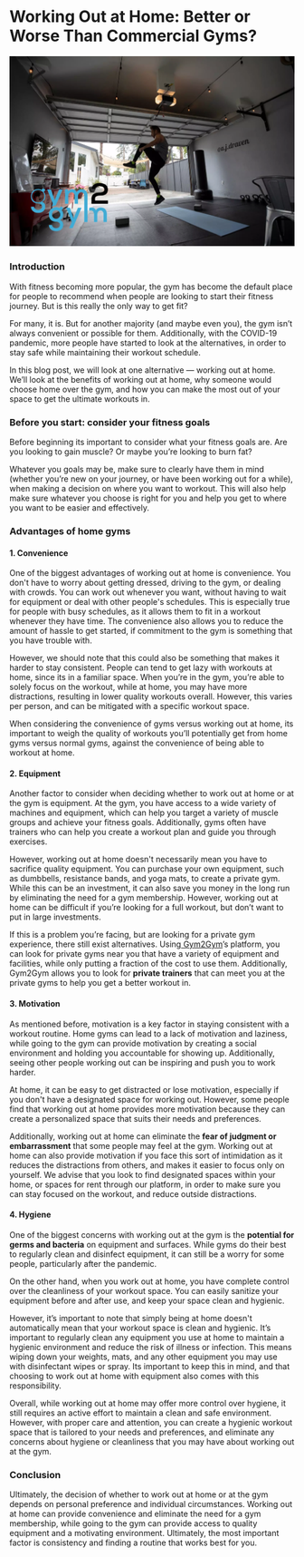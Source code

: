 # Working Out at Home: Better or Worse Than Commercial Gyms?

![](<.gitbook/assets/0 (4).png>)

### **Introduction** <a href="#_v6ml1s84h9ad" id="_v6ml1s84h9ad"></a>

With fitness becoming more popular, the gym has become the default place for people to recommend when people are looking to start their fitness journey. But is this really the only way to get fit?

For many, it is. But for another majority (and maybe even you), the gym isn’t always convenient or possible for them. Additionally, with the COVID-19 pandemic, more people have started to look at the alternatives, in order to stay safe while maintaining their workout schedule.

In this blog post, we will look at one alternative — working out at home. We’ll look at the benefits of working out at home, why someone would choose home over the gym, and how you can make the most out of your space to get the ultimate workouts in.

### **Before you start: consider your fitness goals** <a href="#_a4ws9ywqu9vn" id="_a4ws9ywqu9vn"></a>

Before beginning its important to consider what your fitness goals are. Are you looking to gain muscle? Or maybe you’re looking to burn fat?

Whatever you goals may be, make sure to clearly have them in mind (whether you’re new on your journey, or have been working out for a while), when making a decision on where you want to workout. This will also help make sure whatever you choose is right for you and help you get to where you want to be easier and effectively.

### **Advantages of home gyms** <a href="#_cuub05uy26op" id="_cuub05uy26op"></a>

#### **1. Convenience** <a href="#_9xot5a99yfnc" id="_9xot5a99yfnc"></a>

One of the biggest advantages of working out at home is convenience. You don't have to worry about getting dressed, driving to the gym, or dealing with crowds. You can work out whenever you want, without having to wait for equipment or deal with other people's schedules. This is especially true for people with busy schedules, as it allows them to fit in a workout whenever they have time. The convenience also allows you to reduce the amount of hassle to get started, if commitment to the gym is something that you have trouble with.

However, we should note that this could also be something that makes it harder to stay consistent. People can tend to get lazy with workouts at home, since its in a familiar space. When you’re in the gym, you’re able to solely focus on the workout, while at home, you may have more distractions, resulting in lower quality workouts overall. However, this varies per person, and can be mitigated with a specific workout space.

When considering the convenience of gyms versus working out at home, its important to weigh the quality of workouts you’ll potentially get from home gyms versus normal gyms, against the convenience of being able to workout at home.

#### **2. Equipment** <a href="#_en5ciynkgp7d" id="_en5ciynkgp7d"></a>

Another factor to consider when deciding whether to work out at home or at the gym is equipment. At the gym, you have access to a wide variety of machines and equipment, which can help you target a variety of muscle groups and achieve your fitness goals. Additionally, gyms often have trainers who can help you create a workout plan and guide you through exercises.

However, working out at home doesn't necessarily mean you have to sacrifice quality equipment. You can purchase your own equipment, such as dumbbells, resistance bands, and yoga mats, to create a private gym. While this can be an investment, it can also save you money in the long run by eliminating the need for a gym membership. However, working out at home can be difficult if you’re looking for a full workout, but don’t want to put in large investments.

If this is a problem you’re facing, but are looking for a private gym experience, there still exist alternatives. Using[ Gym2Gym](http://gym2gym.com/)’s platform, you can look for private gyms near you that have a variety of equipment and facilities, while only putting a fraction of the cost to use them. Additionally, Gym2Gym allows you to look for **private trainers** that can meet you at the private gyms to help you get a better workout in.

#### **3. Motivation** <a href="#_bkux482apgl6" id="_bkux482apgl6"></a>

As mentioned before, motivation is a key factor in staying consistent with a workout routine. Home gyms can lead to a lack of motivation and laziness, while going to the gym can provide motivation by creating a social environment and holding you accountable for showing up. Additionally, seeing other people working out can be inspiring and push you to work harder.

At home, it can be easy to get distracted or lose motivation, especially if you don't have a designated space for working out. However, some people find that working out at home provides more motivation because they can create a personalized space that suits their needs and preferences.

Additionally, working out at home can eliminate the **fear of judgment or embarrassment** that some people may feel at the gym. Working out at home can also provide motivation if you face this sort of intimidation as it reduces the distractions from others, and makes it easier to focus only on yourself. We advise that you look to find designated spaces within your home, or spaces for rent through our platform, in order to make sure you can stay focused on the workout, and reduce outside distractions.

#### **4. Hygiene** <a href="#_xyqlvttj8d2i" id="_xyqlvttj8d2i"></a>

One of the biggest concerns with working out at the gym is the **potential for germs and bacteria** on equipment and surfaces. While gyms do their best to regularly clean and disinfect equipment, it can still be a worry for some people, particularly after the pandemic.

On the other hand, when you work out at home, you have complete control over the cleanliness of your workout space. You can easily sanitize your equipment before and after use, and keep your space clean and hygienic.

However, it’s important to note that simply being at home doesn't automatically mean that your workout space is clean and hygienic. It’s important to regularly clean any equipment you use at home to maintain a hygienic environment and reduce the risk of illness or infection. This means wiping down your weights, mats, and any other equipment you may use with disinfectant wipes or spray. Its important to keep this in mind, and that choosing to work out at home with equipment also comes with this responsibility.

Overall, while working out at home may offer more control over hygiene, it still requires an active effort to maintain a clean and safe environment. However, with proper care and attention, you can create a hygienic workout space that is tailored to your needs and preferences, and eliminate any concerns about hygiene or cleanliness that you may have about working out at the gym.

### **Conclusion** <a href="#_5gn8is4q58ja" id="_5gn8is4q58ja"></a>

Ultimately, the decision of whether to work out at home or at the gym depends on personal preference and individual circumstances. Working out at home can provide convenience and eliminate the need for a gym membership, while going to the gym can provide access to quality equipment and a motivating environment. Ultimately, the most important factor is consistency and finding a routine that works best for you.
